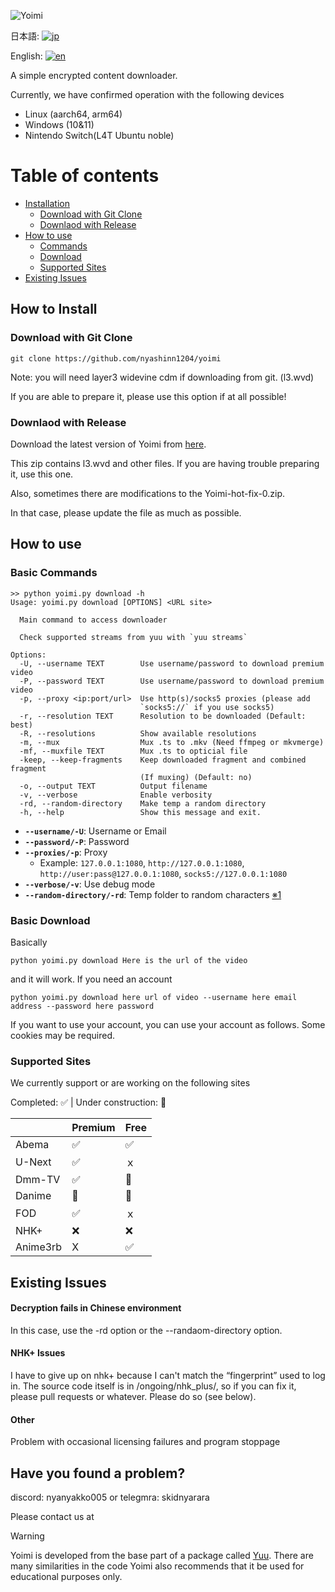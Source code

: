 ![Yoimi](https://socialify.git.ci/NyaShinn1204/Yoimi/image?description=1&descriptionEditable=%E8%A4%87%E6%95%B0%E3%81%AE%E3%82%B5%E3%82%A4%E3%83%88%E3%81%AE%E5%8B%95%E7%94%BB%E3%83%80%E3%82%A6%E3%83%B3%E3%83%AD%E3%83%BC%E3%83%80%E3%83%BC%0AA%20Simple%20Encrypt%20Content%20Downloader&font=Raleway&language=1&logo=https%3A%2F%2Ffiles.catbox.moe%2Fue535j.png&name=1&pattern=Solid&theme=Light)

日本語: [![jp](https://img.shields.io/badge/README-jp-red.svg)](README.md)

English: [![en](https://img.shields.io/badge/README-en-red.svg)](README.en-us.md)

A simple encrypted content downloader.

Currently, we have confirmed operation with the following devices

- Linux (aarch64, arm64)
- Windows (10&11)
- Nintendo Switch(L4T Ubuntu noble)

# Table of contents

- [Installation](#how-to-install)
    - [Download with Git Clone](#download-with-git-clone)
    - [Downlaod with Release](#download-with-release)
- [How to use](#how-to-use)
    - [Commands](#basic-commands)
    - [Download](#basic-download)
    - [Supported Sites](#supported-sites)
- [Existing Issues](#exsiting-issues)


## How to Install

### Download with Git Clone

    git clone https://github.com/nyashinn1204/yoimi

Note: you will need layer3 widevine cdm if downloading from git. (l3.wvd)

If you are able to prepare it, please use this option if at all possible!


### Downlaod with Release

Download the latest version of Yoimi from [here](https://github.com/NyaShinn1204/Yoimi/releases/latest).

This zip contains l3.wvd and other files. If you are having trouble preparing it, use this one.

Also, sometimes there are modifications to the Yoimi-hot-fix-0.zip.

In that case, please update the file as much as possible.

## How to use

### Basic Commands

```
>> python yoimi.py download -h
Usage: yoimi.py download [OPTIONS] <URL site>

  Main command to access downloader

  Check supported streams from yuu with `yuu streams`

Options:
  -U, --username TEXT        Use username/password to download premium video
  -P, --password TEXT        Use username/password to download premium video
  -p, --proxy <ip:port/url>  Use http(s)/socks5 proxies (please add
                             `socks5://` if you use socks5)
  -r, --resolution TEXT      Resolution to be downloaded (Default: best)
  -R, --resolutions          Show available resolutions
  -m, --mux                  Mux .ts to .mkv (Need ffmpeg or mkvmerge)
  -mf, --muxfile TEXT        Mux .ts to opticial file
  -keep, --keep-fragments    Keep downloaded fragment and combined fragment
                             (If muxing) (Default: no)
  -o, --output TEXT          Output filename
  -v, --verbose              Enable verbosity
  -rd, --random-directory    Make temp a random directory
  -h, --help                 Show this message and exit.
```

- **`--username/-U`**: Username or Email
- **`--password/-P`**: Password
- **`--proxies/-p`**: Proxy
    - Example: `127.0.0.1:1080`, `http://127.0.0.1:1080`, `http://user:pass@127.0.0.1:1080`, `socks5://127.0.0.1:1080`
- **`--verbose/-v`**: Use debug mode
- **`--random-directory/-rd`**: Temp folder to random characters [※1](#decryption-fails-in-chinese-environment)

### Basic Download

Basically

    python yoimi.py download Here is the url of the video

and it will work. If you need an account

    python yoimi.py download here url of video --username here email address --password here password

If you want to use your account, you can use your account as follows. Some cookies may be required.

### Supported Sites

We currently support or are working on the following sites

Completed: ✅ | Under construction: 🔄️

|                      | Premium  | Free  | 
| -------------------- | -------- | ----- |
| Abema                | ✅      | ✅   |
| U-Next               | ✅      | ｘ    |
| Dmm-TV               | ✅      | 🔄️   |
| Danime               | 🔄️      | 🔄️   |
| FOD                  | ✅      | ｘ    |
| NHK+                 | ❌      |  ❌  | [※2](#nhk+_issues)
| Anime3rb             |  X       |  ✅  |

## Existing Issues

#### Decryption fails in Chinese environment

In this case, use the -rd option or the --randaom-directory option.

#### NHK+ Issues

I have to give up on nhk+ because I can't match the “fingerprint” used to log in.
The source code itself is in /ongoing/nhk_plus/, so if you can fix it, please pull requests or whatever.
Please do so (see below).

#### Other

Problem with occasional licensing failures and program stoppage


## Have you found a problem?

discord: nyanyakko005
or
telegmra: skidnyarara

Please contact us at

> [!WARNING]
> Yoimi is developed from the base part of a package called [Yuu](https://github.com/noaione/yuu). There are many similarities in the code
> Yoimi also recommends that it be used for educational purposes only.